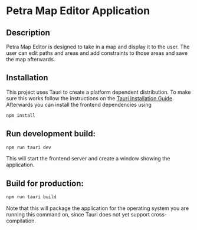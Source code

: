 # Petra Map Editor Application

## Description

Petra Map Editor is designed to take in a map and display it to the user. The user can edit paths and areas and add constraints to those areas and save the map afterwards.

## Installation

This project uses Tauri to create a platform dependent distribution. To make sure this works follow the instructions on the [Tauri Installation Guide](https://tauri.app/v1/guides/getting-started/prerequisites).
Afterwards you can install the frontend dependencies using
```bash
npm install
```

## Run development build:
```bash
npm run tauri dev
```
This will start the frontend server and create a window showing the application.

## Build for production:
```bash
npm run tauri build
```

Note that this will package the application for the operating system you are running this command on, since Tauri does not yet support cross-compilation.
